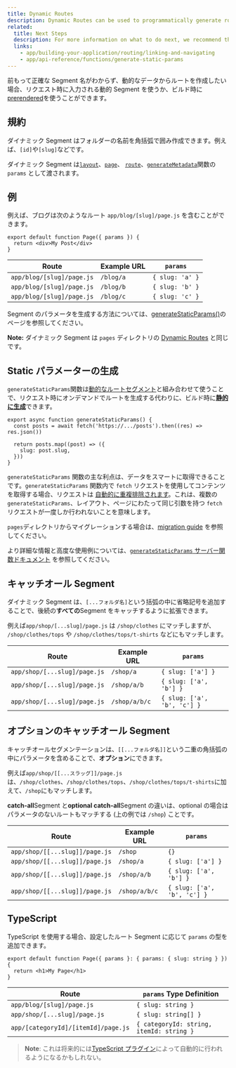 ```yaml
---
title: Dynamic Routes
description: Dynamic Routes can be used to programmatically generate route segments from dynamic data.
related:
  title: Next Steps
  description: For more information on what to do next, we recommend the following sections
  links:
    - app/building-your-application/routing/linking-and-navigating
    - app/api-reference/functions/generate-static-params
---
```


前もって正確な Segment 名がわからず、動的なデータからルートを作成したい場合、リクエスト時に入力される動的 Segment を使うか、ビルド時に[prerendered](#static-パラメーターの生成)を使うことができます。

## 規約

ダイナミック Segment はフォルダーの名前を角括弧で囲み作成できます。例えば、`[id]`や`[slug]`などです。

ダイナミック Segment は[`layout`](/docs/app-router/api-reference/file-conventions/layout)、[`page`](/docs/app-router/api-reference/file-conventions/page)、 [`route`](/docs/app-router/building-your-application/routing/route-handlers)、[`generateMetadata`](/docs/app-router/api-reference/functions/generate-metadata#generatemetadata-function)関数の `params` として渡されます。

## 例

例えば、ブログは次のようなルート `app/blog/[slug]/page.js` を含むことができます。

```tsx filename="app/blog/[slug]/page.js"
export default function Page({ params }) {
  return <div>My Post</div>
}
```

| Route                     | Example URL | `params`        |
| ------------------------- | ----------- | --------------- |
| `app/blog/[slug]/page.js` | `/blog/a`   | `{ slug: 'a' }` |
| `app/blog/[slug]/page.js` | `/blog/b`   | `{ slug: 'b' }` |
| `app/blog/[slug]/page.js` | `/blog/c`   | `{ slug: 'c' }` |

Segment のパラメータを生成する方法については、[generateStaticParams()](#static-パラメーターの生成)のページを参照してください。

**Note:** ダイナミック Segment は `pages` ディレクトリの [Dynamic Routes](/docs/app-router/building-your-application/routing/dynamic-routes) と同じです。

## Static パラメーターの生成

`generateStaticParams`関数は[動的なルートセグメント](/docs/app-router/building-your-application/routing/dynamic-routes)と組み合わせて使うことで、リクエスト時にオンデマンドでルートを生成する代わりに、ビルド時に[**静的に生成**](/docs/app-router/building-your-application/rendering/server-components#静的レンダリングデフォルト)できます。

```tsx filename="app/blog/[slug]/page.tsx" switcher
export async function generateStaticParams() {
  const posts = await fetch('https://.../posts').then((res) => res.json())

  return posts.map((post) => ({
    slug: post.slug,
  }))
}
```

`generateStaticParams` 関数の主な利点は、データをスマートに取得できることです。`generateStaticParams` 関数内で `fetch` リクエストを使用してコンテンツを取得する場合、リクエストは [自動的に重複排除されます](/docs/app-router/building-your-application/data-fetching#automatic-fetch-request-deduping)。これは、複数の `generateStaticParams`、レイアウト、ページにわたって同じ引数を持つ `fetch` リクエストが一度しか行われないことを意味します。

`pages`ディレクトリからマイグレーションする場合は、[migration guide](/docs/app-router/building-your-application/upgrading/app-router-migration#dynamic-paths-getstaticpaths) を参照してください。

より詳細な情報と高度な使用例については、[`generateStaticParams` サーバー関数ドキュメント](/docs/app-router/api-reference/functions/generate-static-params) を参照してください。

## キャッチオール Segment

ダイナミック Segment は、`[...フォルダ名]`という括弧の中に省略記号を追加することで、後続の**すべての**Segment をキャッチするように拡張できます。

<!-- textlint-disable -->

例えば`app/shop/[...slug]/page.js` は `/shop/clothes` にマッチしますが、 `/shop/clothes/tops` や `/shop/clothes/tops/t-shirts` などにもマッチします。

<!-- textlint-enable -->

| Route                        | Example URL   | `params`                    |
| ---------------------------- | ------------- | --------------------------- |
| `app/shop/[...slug]/page.js` | `/shop/a`     | `{ slug: ['a'] }`           |
| `app/shop/[...slug]/page.js` | `/shop/a/b`   | `{ slug: ['a', 'b'] }`      |
| `app/shop/[...slug]/page.js` | `/shop/a/b/c` | `{ slug: ['a', 'b', 'c'] }` |

## オプションのキャッチオール Segment

キャッチオールセグメンテーションは、`[[...フォルダ名]]`という二重の角括弧の中にパラメータを含めることで、**オプション**にできます。

<!-- textlint-disable -->

例えば`app/shop/[[...スラッグ]]/page.js`は、`/shop/clothes`、`/shop/clothes/tops`、`/shop/clothes/tops/t-shirts`に加えて、`/shop`にもマッチします。

<!-- textlint-enable -->

**catch-all**Segment と**optional catch-all**Segment の違いは、optional の場合はパラメータのないルートもマッチする (上の例では `/shop`) ことです。

| Route                          | Example URL   | `params`                    |
| ------------------------------ | ------------- | --------------------------- |
| `app/shop/[[...slug]]/page.js` | `/shop`       | `{}`                        |
| `app/shop/[[...slug]]/page.js` | `/shop/a`     | `{ slug: ['a'] }`           |
| `app/shop/[[...slug]]/page.js` | `/shop/a/b`   | `{ slug: ['a', 'b'] }`      |
| `app/shop/[[...slug]]/page.js` | `/shop/a/b/c` | `{ slug: ['a', 'b', 'c'] }` |

## TypeScript

TypeScript を使用する場合、設定したルート Segment に応じて `params` の型を追加できます。

```tsx filename="app/blog/[slug]/page.tsx" switcher
export default function Page({ params }: { params: { slug: string } }) {
  return <h1>My Page</h1>
}
```

| Route                               | `params` Type Definition                 |
| ----------------------------------- | ---------------------------------------- |
| `app/blog/[slug]/page.js`           | `{ slug: string }`                       |
| `app/shop/[...slug]/page.js`        | `{ slug: string[] }`                     |
| `app/[categoryId]/[itemId]/page.js` | `{ categoryId: string, itemId: string }` |

> **Note**: これは将来的には[TypeScript プラグイン](/docs/app-router/building-your-application/configuring/typescript#typescript-plugin)によって自動的に行われるようになるかもしれない。
